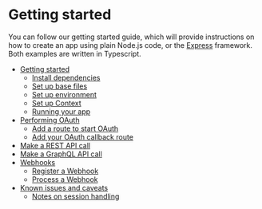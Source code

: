 <!-- Make sure this file is in sync with the Getting started section in README -->
# Getting started

You can follow our getting started guide, which will provide instructions on how to create an app using plain Node.js code, or the [Express](https://expressjs.com/) framework. Both examples are written in Typescript.

- [Getting started](getting_started.md)
  - [Install dependencies](getting_started.md#install-dependencies)
  - [Set up base files](getting_started.md#set-up-base-files)
  - [Set up environment](getting_started.md#set-up-environment)
  - [Set up Context](getting_started.md#set-up-context)
  - [Running your app](getting_started.md#running-your-app)
- [Performing OAuth](usage/oauth.md)
  - [Add a route to start OAuth](usage/oauth.md#add-a-route-to-start-oauth)
  - [Add your OAuth callback route](usage/oauth.md#add-your-oauth-callback-route)
- [Make a REST API call](usage/rest.md)
- [Make a GraphQL API call](usage/graphql.md)
- [Webhooks](usage/webhooks.md)
  - [Register a Webhook](usage/webhooks.md#register-a-webhook)
  - [Process a Webhook](usage/webhooks.md#process-a-webhook)
- [Known issues and caveats](issues.md)
  - [Notes on session handling](issues.md#notes-on-session-handling)
